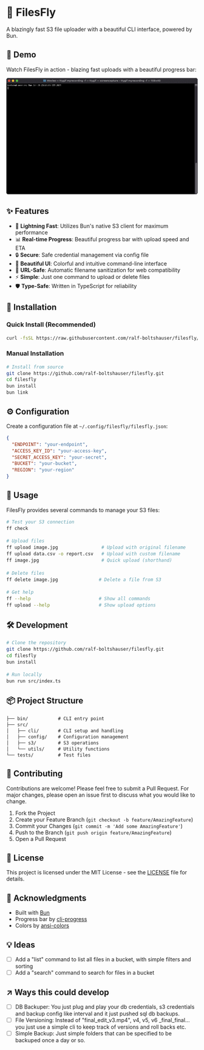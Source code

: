 # 🚀 FilesFly

A blazingly fast S3 file uploader with a beautiful CLI interface, powered by Bun.

## 🎥 Demo

Watch FilesFly in action - blazing fast uploads with a beautiful progress bar:

![FilesFly Demo](./assets/demo.gif)

## ✨ Features

- 🚄 **Lightning Fast**: Utilizes Bun's native S3 client for maximum performance
- 📊 **Real-time Progress**: Beautiful progress bar with upload speed and ETA
- 🔒 **Secure**: Safe credential management via config file
- 🎨 **Beautiful UI**: Colorful and intuitive command-line interface
- 🔄 **URL-Safe**: Automatic filename sanitization for web compatibility
- ⚡️ **Simple**: Just one command to upload or delete files
- 🛡️ **Type-Safe**: Written in TypeScript for reliability

## 🚀 Installation

### Quick Install (Recommended)
```bash
curl -fsSL https://raw.githubusercontent.com/ralf-boltshauser/filesfly/master/install.sh | bash
```

### Manual Installation
```bash
# Install from source
git clone https://github.com/ralf-boltshauser/filesfly.git
cd filesfly
bun install
bun link
```

## ⚙️ Configuration

Create a configuration file at `~/.config/filesfly/filesfly.json`:

```json
{
  "ENDPOINT": "your-endpoint",
  "ACCESS_KEY_ID": "your-access-key",
  "SECRET_ACCESS_KEY": "your-secret",
  "BUCKET": "your-bucket",
  "REGION": "your-region"
}
```

## 📖 Usage

FilesFly provides several commands to manage your S3 files:

```bash
# Test your S3 connection
ff check

# Upload files
ff upload image.jpg                # Upload with original filename
ff upload data.csv -o report.csv   # Upload with custom filename
ff image.jpg                       # Quick upload (shorthand)

# Delete files
ff delete image.jpg               # Delete a file from S3

# Get help
ff --help                         # Show all commands
ff upload --help                  # Show upload options
```

## 🛠️ Development

```bash
# Clone the repository
git clone https://github.com/ralf-boltshauser/filesfly.git
cd filesfly
bun install

# Run locally
bun run src/index.ts
```

## 📦 Project Structure

```
├── bin/           # CLI entry point
├── src/
│   ├── cli/       # CLI setup and handling
│   ├── config/    # Configuration management
│   ├── s3/        # S3 operations
│   └── utils/     # Utility functions
└── tests/         # Test files
```

## 🤝 Contributing

Contributions are welcome! Please feel free to submit a Pull Request. For major changes, please open an issue first to discuss what you would like to change.

1. Fork the Project
2. Create your Feature Branch (`git checkout -b feature/AmazingFeature`)
3. Commit your Changes (`git commit -m 'Add some AmazingFeature'`)
4. Push to the Branch (`git push origin feature/AmazingFeature`)
5. Open a Pull Request

## 📝 License

This project is licensed under the MIT License - see the [LICENSE](LICENSE) file for details.

## 🙏 Acknowledgments

- Built with [Bun](https://bun.sh)
- Progress bar by [cli-progress](https://github.com/npkgz/cli-progress)
- Colors by [ansi-colors](https://github.com/doowb/ansi-colors)

## 💡 Ideas

- [ ] Add a "list" command to list all files in a bucket, with simple filters and sorting
- [ ] Add a "search" command to search for files in a bucket

## ↗ Ways this could develop
- [ ] DB Backuper: You just plug and play your db credentials, s3 credentials and backup config like interval and it just pushed sql db backups.
- [ ] File Versioning: Instead of "final_edit_v3.mp4", v4, v5, v6 _final_final... you just use a simple cli to keep track of versions and roll backs etc. 
- [ ] Simple Backup: Just simple folders that can be specified to be backuped once a day or so. 